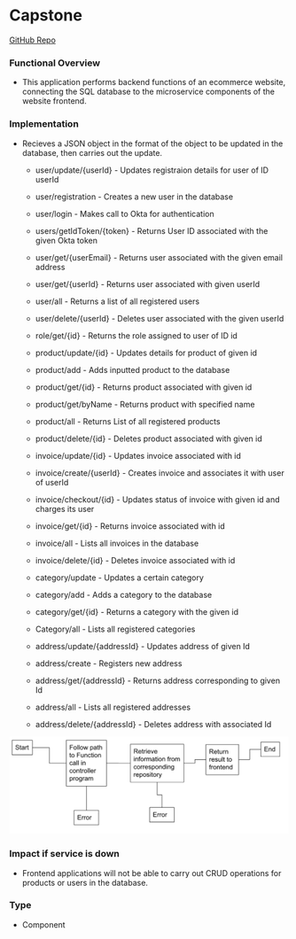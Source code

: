 # Capstone
[GitHub Repo](https://github.com/d-sedano/capstone-project-group-3)
### Functional Overview
- This application performs backend functions of an ecommerce website, connecting the SQL database to the microservice components of the website frontend.
### Implementation
- Recieves a JSON object in the format of the object to be updated in the database, then carries out the update. 

  - user/update/{userId} - Updates registraion details for user of ID userId
  - user/registration - Creates a new user in the database
  - user/login - Makes call to Okta for authentication
  - users/getIdToken/{token} - Returns User ID associated with the given Okta token
  - user/get/{userEmail} - Returns user associated with the given email address
  - user/get/{userId} - Returns user associated with given userId
  - user/all - Returns a list of all registered users
  - user/delete/{userId} - Deletes user associated with the given userId

  - role/get/{id} - Returns the role assigned to user of ID id

  - product/update/{id} - Updates details for product of given id
  - product/add - Adds inputted product to the database
  - product/get/{id} - Returns product associated with given id
  - product/get/byName - Returns product with specified name
  - product/all - Returns List of all registered products
  - product/delete/{id} - Deletes product associated with given id

  - invoice/update/{id} - Updates invoice associated with id
  - invoice/create/{userId} - Creates invoice and associates it with user of userId
  - invoice/checkout/{id} - Updates status of invoice with given id and charges its user
  - invoice/get/{id} - Returns invoice associated with id
  - invoice/all - Lists all invoices in the database
  - invoice/delete/{id} - Deletes invoice associated with id

  - category/update - Updates a certain category
  - category/add - Adds a category to the database
  - category/get/{id} - Returns a category with the given id
  - Category/all - Lists all registered categories

  - address/update/{addressId} - Updates address of given Id
  - address/create - Registers new address
  - address/get/{addressId} - Returns address corresponding to given Id
  - address/all - Lists all registered addresses
  - address/delete/{addressId} - Deletes address with associated Id
 
![title](flow.png) 

### Impact if service is down
- Frontend applications will not be able to carry out CRUD operations for products or users in the database. 
### Type
- Component



